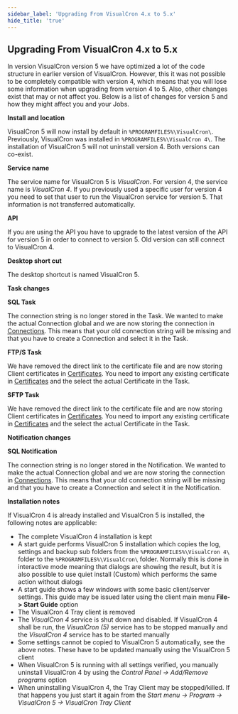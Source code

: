 ```yaml
---
sidebar_label: 'Upgrading From VisualCron 4.x to 5.x'
hide_title: 'true'
---
```


## Upgrading From VisualCron 4.x to 5.x

In version VisualCron version 5 we have optimized a lot of the code structure in earlier version of VisualCron. However, this it was not possible to be completely compatible with version 4, which means that you will lose some information when upgrading from version 4 to 5. Also, other changes exist that may or not affect you. Below is a list of changes for version 5 and how they might affect you and your Jobs.
 
**Install and location**

VisualCron 5 will now install by default in `%PROGRAMFILES%\VisualCron\`. Previously, VisualCron was installed in `%PROGRAMFILES%\VisualCron 4\`. The installation of VisualCron 5 will not uninstall version 4. Both versions can co-exist.
 
**Service name**

The service name for VisualCron 5 is *VisualCron*. For version 4, the service name is *VisualCron 4*. If you previously used a specific user for version 4 you need to set that user to run the VisualCron service for version 5. That information is not transferred automatically.
 
**API**

If you are using the API you have to upgrade to the latest version of the API for version 5 in order to connect to version 5. Old version can still connect to VisualCron 4.
 
**Desktop short cut**

The desktop shortcut is named VisualCron 5.
 
**Task changes**

**SQL Task**

The connection string is no longer stored in the Task. We wanted to make the actual Connection global and we are now storing the connection in [Connections](../client-user-interface/server/global-connections). This means that your old connection string will be missing and that you have to create a Connection and select it in the Task.
 
**FTP/S Task**

We have removed the direct link to the certificate file and are now storing Client certificates in [Certificates](../client-user-interface/server/global-certificates). You need to import any existing certificate in [Certificates](../client-user-interface/server/global-certificates) and the select the actual Certificate in the Task.
 
**SFTP Task**

We have removed the direct link to the certificate file and are now storing Client certificates in [Certificates](../client-user-interface/server/global-certificates). You need to import any existing certificate in [Certificates](../client-user-interface/server/global-certificates) and the select the actual Certificate in the Task.
 
**Notification changes**

**SQL Notification**

The connection string is no longer stored in the Notification. We wanted to make the actual Connection global and we are now storing the connection in [Connections](../client-user-interface/server/global-connections). This means that your old connection string will be missing and that you have to create a Connection and select it in the Notification.
 
**Installation notes**

If VisualCron 4 is already installed and VisualCron 5 is installed, the following notes are applicable:

* The complete VisualCron 4 installation is kept
* A start guide performs VisualCron 5 installation which copies the log, settings and backup sub folders from the `%PROGRAMFILES%\VisualCron 4\` folder to the `%PROGRAMFILES%\VisualCron\` folder. Normally this is done in interactive mode meaning that dialogs are showing the result, but it is also possible to use quiet install (Custom) which performs the same action without dialogs
* A start guide shows a few windows with some basic client/server settings. This guide may be issued later using the client main menu **File-> Start Guide** option
* The VisualCron 4 Tray client is removed
* The *VisualCron 4* service is shut down and disabled. If VisualCron 4 shall be run, the *VisualCron (5)* service has to be stopped manually and the *VisualCron 4* service has to be started manually
* Some settings cannot be copied to VisualCron 5 automatically, see the above notes. These have to be updated manually using the VisualCron 5 client
* When VisualCron 5 is running with all settings verified, you manually uninstall VisualCron 4 by using the *Control Panel -> Add/Remove programs* option
* When uninstalling VisualCron 4, the Tray Client may be stopped/killed. If that happens you just start it again from the *Start menu -> Program -> VisualCron 5 -> VisualCron Tray Client*